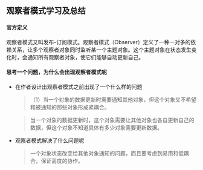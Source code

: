 ## 观察者模式学习及总结
#### 官方定义
观察者模式又叫发布-订阅模式。观察者模式（Observer）定义了一种一对多的依赖关系，让多个观察者对象同时监听某一个主题对象。这个主题对象在状态发生变化时，会通知所有观察者对象，使它们能够自动更新自己。
#### 思考一个问题，为什么会出现观察者模式呢	
+ 在作者设计出观察者模式之前出现了一个什么样的问题
	> （1）当一个对象的数据更新时需要通知其他对象，但这个对象又不希望和被通知的那些对象形成紧耦合。

	> 当一个对象的数据更新时，这个对象需要让其他对象也各自更新自己的数据，但这个对象不知道具体有多少对象需要更新数据。
	
+ 观察者模式解决了什么问题呢
	> 一个对象状态改变给其他对象通知的问题，而且要考虑到易用和低耦合，保证高度的协作。

<!--stackedit_data:
eyJoaXN0b3J5IjpbMTI0NjM4MDAzLDIwMzAxMTkxNDgsMjAyND
M4MTI2MywxNzkxOTQwMTI4XX0=
-->